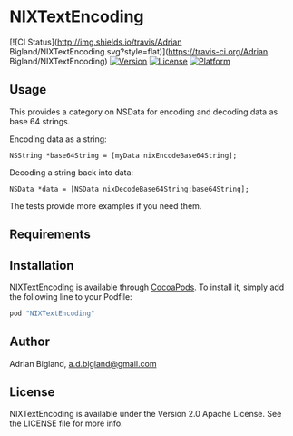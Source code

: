 # NIXTextEncoding

[![CI Status](http://img.shields.io/travis/Adrian Bigland/NIXTextEncoding.svg?style=flat)](https://travis-ci.org/Adrian Bigland/NIXTextEncoding)
[![Version](https://img.shields.io/cocoapods/v/NIXTextEncoding.svg?style=flat)](http://cocoapods.org/pods/NIXTextEncoding)
[![License](https://img.shields.io/cocoapods/l/NIXTextEncoding.svg?style=flat)](http://cocoapods.org/pods/NIXTextEncoding)
[![Platform](https://img.shields.io/cocoapods/p/NIXTextEncoding.svg?style=flat)](http://cocoapods.org/pods/NIXTextEncoding)

## Usage

This provides a category on NSData for encoding and decoding data as base 64 strings.

Encoding data as a string:

    NSString *base64String = [myData nixEncodeBase64String];

Decoding a string back into data:

    NSData *data = [NSData nixDecodeBase64String:base64String];

The tests provide more examples if you need them.

## Requirements

## Installation

NIXTextEncoding is available through [CocoaPods](http://cocoapods.org). To install
it, simply add the following line to your Podfile:

```ruby
pod "NIXTextEncoding"
```

## Author

Adrian Bigland, a.d.bigland@gmail.com

## License

NIXTextEncoding is available under the Version 2.0 Apache License. See the LICENSE file for more info.
